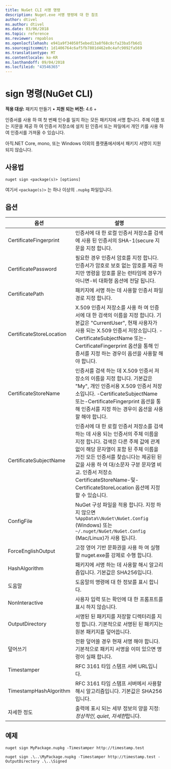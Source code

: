 ```yaml
---
title: NuGet CLI 서명 명령
description: Nuget.exe 서명 명령에 대 한 참조
author: dtivel
ms.author: dtivel
ms.date: 03/06/2018
ms.topic: reference
ms.reviewer: rmpablos
ms.openlocfilehash: e941a9f34058f5ebed13a8f68c8cfa23ba5fb6d1
ms.sourcegitcommit: 1d1406764c6af5fb7801d462e0c4afc9092fa569
ms.translationtype: MT
ms.contentlocale: ko-KR
ms.lasthandoff: 09/04/2018
ms.locfileid: "43546365"
---
```

# <a name="sign-command-nuget-cli"></a>sign 명령(NuGet CLI)

**적용 대상:** 패키지 만들기 &bullet; **지원 되는 버전:** 4.6 +

인증서를 사용 하 여 첫 번째 인수를 일치 하는 모든 패키지에 서명 합니다. 주체 이름 또는 지문을 제공 하 여 인증서 저장소에 설치 된 인증서 또는 파일에서 개인 키를 사용 하 여 인증서를 가져올 수 있습니다.

아직.NET Core, mono, 또는 Windows 이외의 플랫폼에서에서 패키지 서명이 지원 되지 않습니다.

## <a name="usage"></a>사용법

```cli
nuget sign <package(s)> [options]
```

여기서 `<package(s)>` 는 하나 이상의 `.nupkg` 파일입니다.

## <a name="options"></a>옵션

| 옵션 | 설명 |
| --- | --- |
| CertificateFingerprint | 인증서에 대 한 로컬 인증서 저장소를 검색에 사용 된 인증서의 SHA-1(secure 지문을 지정 합니다. |
| CertificatePassword | 필요한 경우 인증서 암호를 지정 합니다. 인증서가 암호로 보호 없는 암호를 제공 하지만 명령을 암호를 묻는 런타임에 경우가 아니면-비 대화형 옵션에 전달 됩니다. |
| CertificatePath | 패키지에 서명 하는 데 사용할 인증서 파일 경로 지정 합니다. |
| CertificateStoreLocation | X.509 인증서 저장소를 사용 하 여 인증서에 대 한 검색의 이름을 지정 합니다. 기본값은 "CurrentUser", 현재 사용자가 사용 되는 X.509 인증서 저장소입니다. -CertificateSubjectName 또는-CertificateFingerprint 옵션을 통해 인증서를 지정 하는 경우이 옵션을 사용할 해야 합니다. |
| CertificateStoreName | 인증서를 검색 하는 데 X.509 인증서 저장소의 이름을 지정 합니다. 기본값은 "My", 개인 인증서용 X.509 인증서 저장소입니다. -CertificateSubjectName 또는-CertificateFingerprint 옵션을 통해 인증서를 지정 하는 경우이 옵션을 사용할 해야 합니다. |
| CertificateSubjectName | 인증서에 대 한 로컬 인증서 저장소를 검색 하는 데 사용 되는 인증서의 주체 이름을 지정 합니다.  검색은 다른 주체 값에 관계 없이 해당 문자열이 포함 된 주체 이름을 가진 모든 인증서를 찾습니다는 제공된 된 값을 사용 하 여 대/소문자 구분 문자열 비교.  인증서 저장소 CertificateStoreName-및-CertificateStoreLocation 옵션에 지정할 수 있습니다. |
| ConfigFile | NuGet 구성 파일을 적용 합니다. 지정 하지 않으면 `%AppData%\NuGet\NuGet.Config` (Windows) 또는 `~/.nuget/NuGet/NuGet.Config` (Mac/Linux)가 사용 됩니다.|
| ForceEnglishOutput | 고정 영어 기반 문화권을 사용 하 여 실행할 nuget.exe를 강제로 수행 합니다. |
| HashAlgorithm | 패키지에 서명 하는 데 사용할 해시 알고리즘입니다. 기본값은 SHA256입니다. |
| 도움말 | 도움말의 명령에 대 한 정보를 표시 합니다. |
| NonInteractive | 사용자 입력 또는 확인에 대 한 프롬프트를 표시 하지 않습니다. |
| OutputDirectory | 서명된 된 패키지를 저장할 디렉터리를 지정 합니다. 기본적으로 서명된 된 패키지는 원본 패키지를 덮어씁니다. |
| 덮어쓰기 | 전환 덮어쓸 경우 현재 서명 해야 합니다. 기본적으로 패키지 서명을 이미 있으면 명령이 실패 합니다. |
| Timestamper | RFC 3161 타임 스탬프 서버 URL입니다. |
| TimestampHashAlgorithm | RFC 3161 타임 스탬프 서버에서 사용할 해시 알고리즘입니다. 기본값은 SHA256입니다. |
| 자세한 정도 | 출력에 표시 되는 세부 정보의 양을 지정: *정상적인*, *quiet*, *자세한*합니다. |

## <a name="examples"></a>예제

```cli
nuget sign MyPackage.nupkg -Timestamper http://timestamp.test

nuget sign .\..\MyPackage.nupkg -Timestamper http://timestamp.test -OutputDirectory .\..\Signed
```